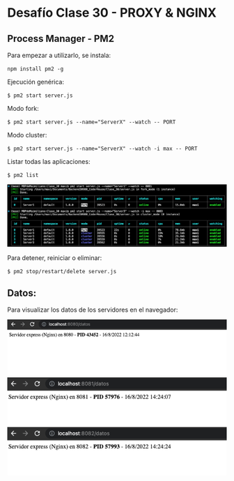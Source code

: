 # Desafío Clase 30 - PROXY & NGINX


## Process Manager - PM2
Para empezar a utilizarlo, se instala:
```
npm install pm2 -g
```

Ejecución genérica:
```
$ pm2 start server.js
```

Modo fork:
```
$ pm2 start server.js --name="ServerX" --watch -- PORT
```

Modo cluster:
```
$ pm2 start server.js --name="ServerX" --watch -i max -- PORT
```

Listar todas las aplicaciones:
```
$ pm2 list
```

![ejemplo](captura1.png "Example 1")

Para detener, reiniciar o eliminar:
```
$ pm2 stop/restart/delete server.js
```

## Datos:
Para visualizar los datos de los servidores en el navegador:

![ejemplo2](captura2.png "Example 2")
![ejemplo2](captura3.png "Example 3")
![ejemplo2](captura4.png "Example 4")